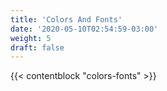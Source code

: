 ```yaml
---
title: 'Colors And Fonts'
date: '2020-05-10T02:54:59-03:00'
weight: 5
draft: false
---
```


{{< contentblock "colors-fonts" >}}